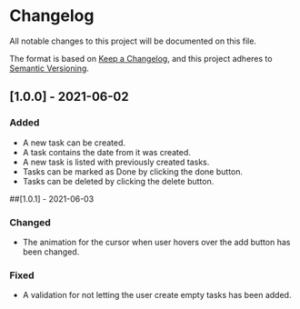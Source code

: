 # Changelog
All notable changes to this project will be documented on this file.

The format is based on [Keep a Changelog](https://keepachangelog.com/en/1.0.0/),
and this project adheres to [Semantic Versioning](https://semver.org/spec/v2.0.0.html).

## [1.0.0] - 2021-06-02
### Added
* A new task can be created.
* A task contains the date from it was created.
* A new task is listed with previously created tasks.
* Tasks can be marked as Done by clicking the done button.
* Tasks can be deleted by clicking the delete button.

##[1.0.1] - 2021-06-03
### Changed
* The animation for the cursor when user hovers over the add button has been changed.

### Fixed
* A validation for not letting the user create empty tasks has been added.